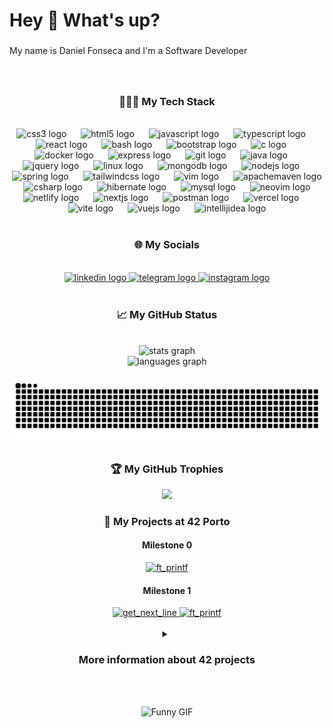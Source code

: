 <h1 align="left">Hey 👋 What's up?</h1>

###

<p align="left">My name is Daniel Fonseca and I'm a  Software Developer</p>

###

<br clear="both">

<h3 align="center">👨🏼‍💻 My Tech Stack</h3>



<br clear="both">

<div align="center">
  <img src="https://skillicons.dev/icons?i=css" height="47" alt="css3 logo"  />
  <img width="15" />
  <img src="https://skillicons.dev/icons?i=html" height="47" alt="html5 logo"  />
  <img width="15" />
  <img src="https://skillicons.dev/icons?i=js" height="47" alt="javascript logo"  />
  <img width="15" />
  <img src="https://skillicons.dev/icons?i=ts" height="47" alt="typescript logo"  />
  <img width="15" />
  <img src="https://skillicons.dev/icons?i=react" height="47" alt="react logo"  />
  <img width="15" />
  <img src="https://skillicons.dev/icons?i=bash" height="47" alt="bash logo"  />
  <img width="15" />
  <img src="https://skillicons.dev/icons?i=bootstrap" height="47" alt="bootstrap logo"  />
  <img width="15" />
  <img src="https://skillicons.dev/icons?i=c" height="47" alt="c logo"  />
  <img width="15" />
  <img src="https://skillicons.dev/icons?i=docker" height="47" alt="docker logo"  />
  <img width="15" />
  <img src="https://skillicons.dev/icons?i=express" height="47" alt="express logo"  />
  <img width="15" />
  <img src="https://skillicons.dev/icons?i=git" height="47" alt="git logo"  />
  <img width="15" />
  <img src="https://skillicons.dev/icons?i=java" height="47" alt="java logo"  />
  <img width="15" />
  <img src="https://skillicons.dev/icons?i=jquery" height="47" alt="jquery logo"  />
  <img width="15" />
  <img src="https://skillicons.dev/icons?i=linux" height="47" alt="linux logo"  />
  <img width="15" />
  <img src="https://skillicons.dev/icons?i=mongodb" height="47" alt="mongodb logo"  />
  <img width="15" />
  <img src="https://skillicons.dev/icons?i=nodejs" height="47" alt="nodejs logo"  />
  <img width="15" />
  <img src="https://skillicons.dev/icons?i=spring" height="47" alt="spring logo"  />
  <img width="15" />
  <img src="https://skillicons.dev/icons?i=tailwind" height="47" alt="tailwindcss logo"  />
  <img width="15" />
  <img src="https://skillicons.dev/icons?i=vim" height="47" alt="vim logo"  />
  <img width="15" />
  <img src="https://skillicons.dev/icons?i=maven" height="47" alt="apachemaven logo"  />
  <img width="15" />
  <img src="https://skillicons.dev/icons?i=cs" height="47" alt="csharp logo"  />
  <img width="15" />
  <img src="https://skillicons.dev/icons?i=hibernate" height="47" alt="hibernate logo"  />
  <img width="15" />
  <img src="https://skillicons.dev/icons?i=mysql" height="47" alt="mysql logo"  />
  <img width="15" />
  <img src="https://skillicons.dev/icons?i=neovim" height="47" alt="neovim logo"  />
  <img width="15" />
  <img src="https://skillicons.dev/icons?i=netlify" height="47" alt="netlify logo"  />
  <img width="15" />
  <img src="https://skillicons.dev/icons?i=nextjs" height="47" alt="nextjs logo"  />
  <img width="15" />
  <img src="https://skillicons.dev/icons?i=postman" height="47" alt="postman logo"  />
  <img width="15" />
  <img src="https://skillicons.dev/icons?i=vercel" height="47" alt="vercel logo"  />
  <img width="15" />
  <img src="https://skillicons.dev/icons?i=vite" height="47" alt="vite logo"  />
  <img width="15" />
  <img src="https://skillicons.dev/icons?i=vue" height="47" alt="vuejs logo"  />
  <img width="15" />
  <img src="https://skillicons.dev/icons?i=idea" height="47" alt="intellijidea logo"  />
</div>

<br clear="both">

<h3 align="center">🌐 My Socials</h3>


<br clear="both">

<div align="center">
  <a href="https://www.linkedin.com/in/danieldfonseca/" target="_blank">
    <img src="https://img.shields.io/static/v1?message=LinkedIn&logo=linkedin&label=&color=0077B5&logoColor=white&labelColor=&style=for-the-badge" height="35" alt="linkedin logo"  />
  </a>
  <a href="t.me/simbolado" target="_blank">
    <img src="https://img.shields.io/static/v1?message=Telegram&logo=telegram&label=&color=2CA5E0&logoColor=white&labelColor=&style=for-the-badge" height="35" alt="telegram logo"  />
  </a>
  <a href="https://www.instagram.com/daniel_fonn/?igsh=bjkycGptcDl4c2s4" target="_blank">
    <img src="https://img.shields.io/static/v1?message=Instagram&logo=instagram&label=&color=E4405F&logoColor=white&labelColor=&style=for-the-badge" height="35" alt="instagram logo"  />
  </a>
</div>

<br clear="both">

<h3 align="center">📈 My GitHub Status</h3>

<br clear="both">

<div align="center">
  <img src="https://github-readme-stats.vercel.app/api?username=danielfonsecaa&hide_title=true&hide_rank=false&show_icons=true&include_all_commits=true&count_private=true&disable_animations=false&theme=radical&locale=en&hide_border=true" height="155" alt="stats graph" /> <br>
  <img src="https://github-readme-stats.vercel.app/api/top-langs?username=danielfonsecaa&locale=en&hide_title=false&layout=compact&card_width=320&langs_count=6&theme=radical&hide_border=true" height="190" alt="languages graph"  />
</div>

<br clear="both">

<img src="https://raw.githubusercontent.com/danielfonsecaa/danielfonsecaa/output/snake.svg" alt="Snake animation" />

<h3 align="center">🏆 My GitHub Trophies</h3>
<div align="center">
 
 ![](https://github-profile-trophy.vercel.app/?username=Danielfonsecaa&theme=radical&no-frame=true&no-bg=true&margin-w=4&column=-1)
</div>

<h3 align="center">🚀 My Projects at 42 Porto</h3>
<h4 align="center">Milestone 0</h4>

  <div align="center">
  <a href="https://github.com/DanielFonsecaa/libft" target="_blank">
    <img src="https://github.com/user-attachments/assets/0f9131f8-f78f-4b9a-8954-6a7eee0874f6" alt="ft_printf" />
  </a>
</div>

<h4 align="center">Milestone 1</h4>

<div align="center">
  <a href="https://github.com/DanielFonsecaa/get_next_line" target="_blank">
    <img src="https://github.com/user-attachments/assets/7eec8a00-df10-4d70-9836-552cb0f3aaad" alt="get_next_line" />
  </a>
  <a href="https://github.com/DanielFonsecaa/printf" target="_blank">
    <img src="https://github.com/user-attachments/assets/3f3d64d1-86a8-498e-b18d-bdeae55f2a86" alt="ft_printf" />
  </a>
</div>
<br>
<details align="center">
<summary><h3>More information about 42 projects</h3></summary>
  
<h3 align="center">C PROJECTS</h3>
<div align="center">
	
| C Project                                                                                     | Grade                                                             | Evaluation Information           |
| :-------------------------------------------------------------------------------------------- | :---------------------------------------------------------------- | :------------------------------- |
| [Libft](https://github.com/DanielFonsecaa/libft) | <img src="https://img.shields.io/badge/125%20%2F%20100%20%E2%98%85-sucess"/>  | `3 peers` `30 mins` `moulinette` |
| [GetNexLine](https://github.com/DanielFonsecaa/get_next_line) | <img src="https://img.shields.io/badge/112%20%2F%20100%20%E2%98%85-sucess"/>  | `3 peers` `30 mins` `moulinette` |
| [Printf](https://github.com/DanielFonsecaa/printf) | <img src="https://img.shields.io/badge/100%20%2F%20100%20%E2%98%85-sucess"/>  | `3 peers` `30 mins` `moulinette` |

</div>

<h3 align="center">PISCINE PROJECTS</h3>
<div align="center">
	
| Shell Project                                                                                         | Grade                                                             | Evaluation Information           |
| :---------------------------------------------------------------------------------------------------- | :---------------------------------------------------------------- | :------------------------------- |
| [Piscine Shell 00](https://github.com/DanielFonsecaa/42piscine) | <img src="https://img.shields.io/badge/100%20%2F%20100-success"/> | `2 peers` `15 mins` `moulinette` |
| [Piscine Shell 01](https://github.com/DanielFonsecaa/42piscine) | <img src="https://img.shields.io/badge/100%20%2F%20100-success"/> | `2 peers` `15 mins` `moulinette` |

| C Pscine Project                                                                                     | Grade                                                             | Evaluation Information           |
| :-------------------------------------------------------------------------------------------- | :---------------------------------------------------------------- | :------------------------------- |
| [Piscine C 00](https://github.com/DanielFonsecaa/42piscine) | <img src="https://img.shields.io/badge/85%20%2F%20100-success"/>  | `2 peers` `15 mins` `moulinette` |
| [Piscine C 01](https://github.com/DanielFonsecaa/42piscine) | <img src="https://img.shields.io/badge/100%20%2F%20100-success"/> | `2 peers` `15 mins` `moulinette` |
| [Piscine C 02](https://github.com/DanielFonsecaa/42piscine) | <img src="https://img.shields.io/badge/75%20%2F%20100-success"/>  | `2 peers` `15 mins` `moulinette` |
| [Piscine C 03](https://github.com/DanielFonsecaa/42piscine) | <img src="https://img.shields.io/badge/75%20%2F%20100-success"/> | `2 peers` `15 mins` `moulinette` |
| [Piscine C 04](https://github.com/DanielFonsecaa/42piscine) | <img src="https://img.shields.io/badge/100%20%2F%20100-success"/>  | `2 peers` `15 mins` `moulinette` |
| [Piscine C 05](https://github.com/DanielFonsecaa/42piscine) | <img src="https://img.shields.io/badge/80%20%2F%20100-success"/>  | `2 peers` `15 mins` `moulinette` |
| [Piscine C 06](https://github.com/DanielFonsecaa/42piscine) | <img src="https://img.shields.io/badge/100%20%2F%20100-success"/> | `2 peers` `15 mins` `moulinette` |
| [Piscine C 07](https://github.com/DanielFonsecaa/42piscine) | <img src="https://img.shields.io/badge/80%20%2F%20100-success"/>  | `2 peers` `15 mins` `moulinette` |
| [Piscine C 08](https://github.com/DanielFonsecaa/42piscine) | <img src="https://img.shields.io/badge/100%20%2F%20100-success"/> | `2 peers` `15 mins` `moulinette` |

| Rush Pscine Project                                                                                        | Grade                                                              | Evaluation Information  |
| :-------------------------------------------------------------------------------------------------- | :----------------------------------------------------------------- | :---------------------- |
| [Piscine Rush 00](https://github.com/DanielFonsecaa/42piscine) | <img src="https://img.shields.io/badge/score-00%20%2F%20100-red"/> | `1 lifeguard` `30 mins` |

</div>
	
</details>

<br>
<br>

<div align="center">
 
 ![Funny GIF](https://i.imgflip.com/9sk18z.gif)
</div>





